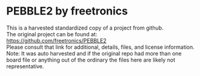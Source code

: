 
# PEBBLE2 by freetronics  
This is a harvested standardized copy of a project from github.  
The original project can be found at:  
https://github.com/freetronics/PEBBLE2  
Please consult that link for additional, details, files, and license information.  
Note: It was auto harvested and if the original repo had more than one board file or anything out of the ordinary the files here are likely not representative.  
    